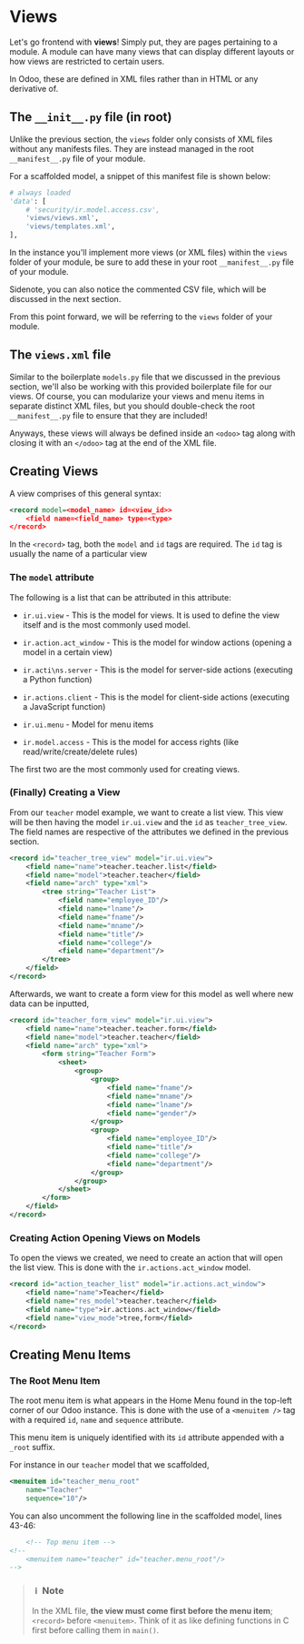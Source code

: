 # Views
Let's go frontend with **views**! Simply put, they are pages pertaining to a module. A module can have many views that can display different layouts or how views are restricted to certain users.

In Odoo, these are defined in XML files rather than in HTML or any derivative of.

## The `__init__.py` file (in root)
Unlike the previous section, the `views` folder only consists of XML files without any manifests files. They are instead managed in the root `__manifest__.py` file of your module.

For a scaffolded model, a snippet of this manifest file is shown below:
````python
# always loaded
'data': [
    # 'security/ir.model.access.csv',
    'views/views.xml',
    'views/templates.xml',
],
````
In the instance you'll implement more views (or XML files) within the `views` folder of your module, be sure to add these in your root `__manifest__.py` file of your module.

Sidenote, you can also notice the commented CSV file, which will be discussed in the next section.

From this point forward, we will be referring to the `views` folder of your module.

## The `views.xml` file
Similar to the boilerplate `models.py` file that we discussed in the previous section, we'll also be working with this provided boilerplate file for our views. Of course, you can modularize your views and menu items in separate distinct XML files, but you should double-check the root `__manifest__.py` file to ensure that they are included!

Anyways, these views will always be defined inside an `<odoo>` tag along with closing it with an `</odoo>` tag at the end of the XML file.

## Creating Views
A view comprises of this general syntax:
````xml
<record model=<model_name> id=<view_id>>
    <field name=<field_name> type=<type>
</record>
````

In the `<record>` tag, both the `model` and `id` tags are required. The `id` tag is usually the name of a particular view 

### The `model` attribute
The following is a list that can be attributed in this attribute:

* `ir.ui.view` - This is the model for views. It is used to define the view itself and is the most commonly used model.

* `ir.action.act_window` - This is the model for window actions (opening a model in a certain view)

* `ir.acti\ns.server` - This is the model for server-side actions (executing a Python function)

* `ir.actions.client` - This is the model for client-side actions (executing a JavaScript function)

* `ir.ui.menu` - Model for menu items

* `ir.model.access` - This is the model for access rights (like read/write/create/delete rules)

The first two are the most commonly used for creating views.

### (Finally) Creating a View
From our `teacher` model example, we want to create a list view. This view will be then having the model `ir.ui.view` and the `id` as `teacher_tree_view`. The field names are respective of the attributes we defined in the previous section.

````xml
<record id="teacher_tree_view" model="ir.ui.view">
    <field name="name">teacher.teacher.list</field>
    <field name="model">teacher.teacher</field>
    <field name="arch" type="xml">
        <tree string="Teacher List">
            <field name="employee_ID"/>
            <field name="lname"/>
            <field name="fname"/>
            <field name="mname"/>
            <field name="title"/>
            <field name="college"/>
            <field name="department"/>
        </tree>
    </field>
</record>
````

Afterwards, we want to create a form view for this model as well where new data can be inputted,

````xml
<record id="teacher_form_view" model="ir.ui.view">
    <field name="name">teacher.teacher.form</field>
    <field name="model">teacher.teacher</field>
    <field name="arch" type="xml">
        <form string="Teacher Form">
            <sheet>
                <group>
                    <group>
                        <field name="fname"/>
                        <field name="mname"/>
                        <field name="lname"/>
                        <field name="gender"/>
                    </group>
                    <group>
                        <field name="employee_ID"/>
                        <field name="title"/>
                        <field name="college"/>
                        <field name="department"/>
                    </group>
                </group>
            </sheet>
        </form>
    </field>
</record>
````

### Creating Action Opening Views on Models
To open the views we created, we need to create an action that will open the list view. This is done with the `ir.actions.act_window` model.

````xml
<record id="action_teacher_list" model="ir.actions.act_window">
    <field name="name">Teacher</field>
    <field name="res_model">teacher.teacher</field>
    <field name="type">ir.actions.act_window</field>
    <field name="view_mode">tree,form</field>
</record>
````

## Creating Menu Items
### The Root Menu Item
The root menu item is what appears in the Home Menu found in the top-left corner of our Odoo instance. This is done with the use of a `<menuitem />` tag with a required `id`, `name` and `sequence` attribute.

This menu item is uniquely identified with its `id` attribute appended with a `_root` suffix.

For instance in our `teacher` model that we scaffolded,
````xml
<menuitem id="teacher_menu_root"
    name="Teacher"
    sequence="10"/>
````

You can also uncomment the following line in the scaffolded model, lines 43-46:
````xml
    <!-- Top menu item -->
<!--
    <menuitem name="teacher" id="teacher.menu_root"/>
-->
````

> ### **`ｉ` Note**
> In the XML file, **the view must come first before the menu item**; `<record>` before `<menuitem>`. Think of it as like defining functions in C first before calling them in `main()`.

